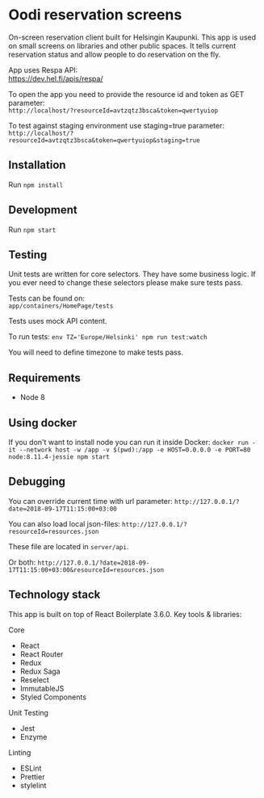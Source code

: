 # Oodi reservation screens

On-screen reservation client built for Helsingin Kaupunki. This app is used on small screens on libraries and other public spaces. It tells current reservation status and allow people to do reservation on the fly.

App uses Respa API:  
https://dev.hel.fi/apis/respa/

To open the app you need to provide the resource id and token as GET parameter:  
`http://localhost/?resourceId=avtzqtz3bsca&token=qwertyuiop`

To test against staging environment use staging=true parameter:
`http://localhost/?resourceId=avtzqtz3bsca&token=qwertyuiop&staging=true`

## Installation

Run `npm install`

## Development

Run `npm start`

## Testing

Unit tests are written for core selectors. They have some business logic. If you ever need to change these selectors please make sure tests pass.

Tests can be found on:  
`app/containers/HomePage/tests`

Tests uses mock API content.

To run tests: `env TZ='Europe/Helsinki' npm run test:watch`

You will need to define timezone to make tests pass.

## Requirements

- Node 8

## Using docker

If you don't want to install node you can run it inside Docker:
`docker run -it --network host -w /app -v $(pwd):/app -e HOST=0.0.0.0 -e PORT=80 node:8.11.4-jessie npm start`

## Debugging

You can override current time with url parameter:
`http://127.0.0.1/?date=2018-09-17T11:15:00+03:00`

You can also load local json-files:
`http://127.0.0.1/?resourceId=resources.json`

These file are located in `server/api`.

Or both:
`http://127.0.0.1/?date=2018-09-17T11:15:00+03:00&resourceId=resources.json`

## Technology stack

This app is built on top of React Boilerplate 3.6.0. Key tools & libraries:

Core

- React
- React Router
- Redux
- Redux Saga
- Reselect
- ImmutableJS
- Styled Components

Unit Testing

- Jest
- Enzyme

Linting

- ESLint
- Prettier
- stylelint
